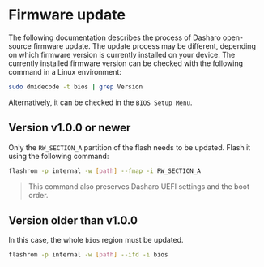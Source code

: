# Firmware update

The following documentation describes the process of Dasharo open-source
firmware update. The update process may be different, depending on which
firmware version is currently installed on your device. The currently installed
firmware version can be checked with the following command in a Linux
environment:

```bash
sudo dmidecode -t bios | grep Version
```

Alternatively, it can be checked in the `BIOS Setup Menu`.

## Version v1.0.0 or newer

Only the `RW_SECTION_A` partition of the flash needs to be updated. Flash it
using the following command:

```bash
flashrom -p internal -w [path] --fmap -i RW_SECTION_A
```

> This command also preserves Dasharo UEFI settings and the boot order.

## Version older than v1.0.0

In this case, the whole `bios` region must be updated.

```bash
flashrom -p internal -w [path] --ifd -i bios
```

